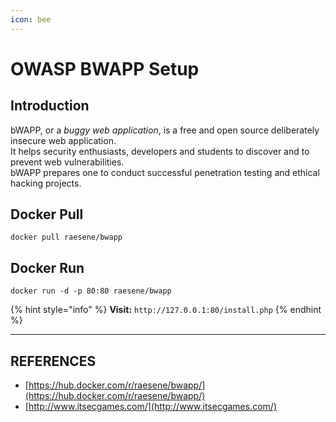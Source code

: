 ```yaml
---
icon: bee
---
```


# OWASP BWAPP Setup

## Introduction

bWAPP, or a _buggy web application_, is a free and open source deliberately insecure web application.\
It helps security enthusiasts, developers and students to discover and to prevent web vulnerabilities.\
bWAPP prepares one to conduct successful penetration testing and ethical hacking projects.

## Docker Pull

```
docker pull raesene/bwapp
```

## Docker Run

```
docker run -d -p 80:80 raesene/bwapp
```

{% hint style="info" %}
**Visit:** `http://127.0.0.1:80/install.php`
{% endhint %}



***

## REFERENCES

* [https://hub.docker.com/r/raesene/bwapp/](https://hub.docker.com/r/raesene/bwapp/)
* [http://www.itsecgames.com/](http://www.itsecgames.com/)
